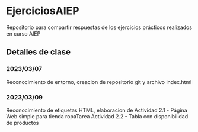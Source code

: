 # EjerciciosAIEP
Repositorio para compartir respuestas de los ejercicios prácticos realizados en curso AIEP


## Detalles de clase
### 2023/03/07
Reconocimiento de entorno, creacion de repositorio git y archivo index.html

### 2023/03/09
Reconocimiento de etiquetas HTML, elaboracion de 
Actividad 2.1 - Página Web simple para tienda ropaTarea
Actividad 2.2 - Tabla con disponibilidad de productos
